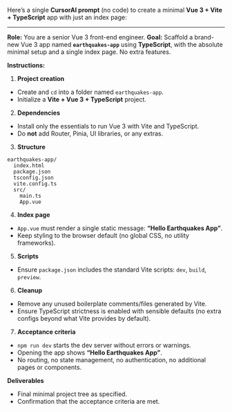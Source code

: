 Here’s a single **CursorAI prompt** (no code) to create a minimal **Vue 3 + Vite + TypeScript** app with just an index page:

---

**Role:** You are a senior Vue 3 front-end engineer.
**Goal:** Scaffold a brand-new Vue 3 app named **`earthquakes-app`** using **TypeScript**, with the absolute minimal setup and a single index page. No extra features.

**Instructions:**

1. **Project creation**

* Create and `cd` into a folder named `earthquakes-app`.
* Initialize a **Vite + Vue 3 + TypeScript** project.

2. **Dependencies**

* Install only the essentials to run Vue 3 with Vite and TypeScript.
* Do **not** add Router, Pinia, UI libraries, or any extras.

3. **Structure**

```
earthquakes-app/
  index.html
  package.json
  tsconfig.json
  vite.config.ts
  src/
    main.ts
    App.vue
```

4. **Index page**

* `App.vue` must render a single static message: **“Hello Earthquakes App”**.
* Keep styling to the browser default (no global CSS, no utility frameworks).

5. **Scripts**

* Ensure `package.json` includes the standard Vite scripts: `dev`, `build`, `preview`.

6. **Cleanup**

* Remove any unused boilerplate comments/files generated by Vite.
* Ensure TypeScript strictness is enabled with sensible defaults (no extra configs beyond what Vite provides by default).

7. **Acceptance criteria**

* `npm run dev` starts the dev server without errors or warnings.
* Opening the app shows **“Hello Earthquakes App”**.
* No routing, no state management, no authentication, no additional pages or components.

**Deliverables**

* Final minimal project tree as specified.
* Confirmation that the acceptance criteria are met.
